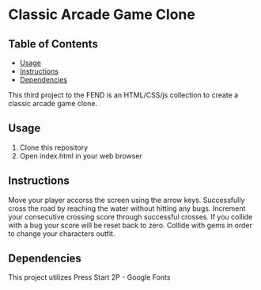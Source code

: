 # Classic Arcade Game Clone

## Table of Contents

* [Usage](#usage)
* [Instructions](#instructions)
* [Dependencies](#dependencies)

This third project to the FEND is an HTML/CSS/js collection to create a classic arcade game clone.

## Usage

1. Clone this repository
2. Open index.html in your web browser

## Instructions

Move your player accorss the screen using the arrow keys.
Successfully cross the road by reaching the water without hitting any bugs.
Increment your consecutive crossing score through successful crosses.
If you collide with a bug your score will be reset back to zero.
Collide with gems in order to change your characters outfit.

## Dependencies

This project utilizes Press Start 2P - Google Fonts